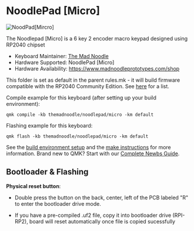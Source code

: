 # NoodlePad [Micro]

![NoodPad[Mircro]](https://imgur.com/a/l1iZjWX)

The Noodlepad [Micro] is a 6 key 2 encoder macro keypad designed using RP2040 chipset

* Keyboard Maintainer: [The Mad Noodle](https://github.com/The-Mad-Noodle)
* Hardware Supported: NoodlePad [Micro]
* Hardware Availability: https://www.madnoodleprototypes.com/shop

This folder is set as default in the parent rules.mk - it will build firmware compatible with the RP2040 Community Edition. See [here](https://docs.qmk.fm/#/platformdev_rp2040?id=rp2040_ce) for a list.

Compile example for this keyboard (after setting up your build environment):

    qmk compile -kb themadnoodle/noodlepad/micro -km default

Flashing example for this keyboard:

    qmk flash -kb themadnoodle/noodlepad/micro -km default

See the [build environment setup](https://docs.qmk.fm/#/getting_started_build_tools) and the [make instructions](https://docs.qmk.fm/#/getting_started_make_guide) for more information. Brand new to QMK? Start with our [Complete Newbs Guide](https://docs.qmk.fm/#/newbs).

## Bootloader & Flashing


**Physical reset button**: 

* Double press the button on the back, center, left of the PCB labeled "R" to enter the bootloader drive mode.

* If you have a pre-compiled .uf2 file, copy it into bootloader drive (RPI-RP2), board will reset automatically once file is copied sucessfully